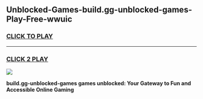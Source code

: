 
## Unblocked-Games-build.gg-unblocked-games-Play-Free-wwuic
<h3>
<a href="https://premium76.site?title=build.gg-unblocked-games&ref=20M">CLICK TO PLAY</a></h3>
<hr>

<h3>
<a href="https://premium76.site?title=build.gg-unblocked-games&ref=20M">CLICK 2 PLAY</a>
  
</h3>

<a href="https://premium76.site?title=build.gg-unblocked-games&ref=19M"><img src="https://clearcache.store/games.png"></a>


**build.gg-unblocked-games games unblocked: Your Gateway to Fun and Accessible Online Gaming**
